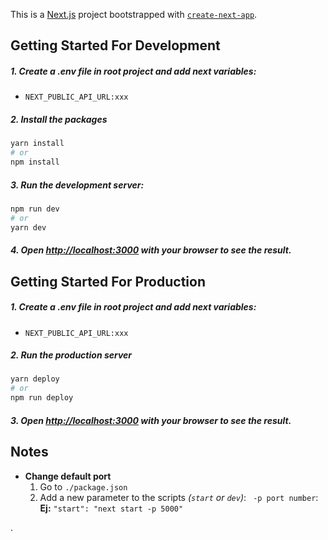 This is a [Next.js](https://nextjs.org/) project bootstrapped with [`create-next-app`](https://github.com/vercel/next.js/tree/canary/packages/create-next-app).

## Getting Started For Development

##### 1. Create a .env file in root project and add next variables:
* ```NEXT_PUBLIC_API_URL:xxx```
##### 2. Install the packages
``` bash
yarn install
# or
npm install
```
##### 3. Run the development server:
```bash
npm run dev
# or
yarn dev
```
##### 4. Open [http://localhost:3000](http://localhost:3000) with your browser to see the result.


## Getting Started For Production
##### 1. Create a .env file in root project and add next variables:
* ```NEXT_PUBLIC_API_URL:xxx```
##### 2. Run the production server
``` bash
yarn deploy
# or
npm run deploy
```
##### 3. Open [http://localhost:3000](http://localhost:3000) with your browser to see the result.


## Notes
* **Change default port**
  1. Go to ```./package.json```
  2. Add a new parameter to the scripts *(```start``` or ```dev```)*: ```
-p port number```: 
**Ej:** ```"start": "next start -p 5000"```

.
